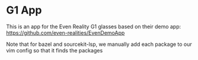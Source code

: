 G1 App
======

This is an app for the Even Reality G1 glasses based on their demo app: https://github.com/even-realities/EvenDemoApp

Note that for bazel and sourcekit-lsp, we manually add each package to our vim config so that it finds the packages
